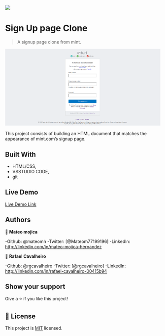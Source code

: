 ![](https://img.shields.io/badge/Microverse-blueviolet)

# Sign Up page Clone

> A signup page clone from mint.

![screenshot](./app_screenshot.png)

This project consists of building an HTML document that matches the appearance of mint.com’s signup page.

## Built With

- HTML/CSS,
- VSSTUDIO CODE,
- git

## Live Demo

[Live Demo Link](https://raw.githack.com/rgcavalheiro/signup-page/signup_page_clone/index.html)



## Authors

👤 **Mateo mojica**

-Github: @mateomh
-Twitter: [@Mateom77199196]
-LinkedIn: http://linkedin.com/in/mateo-mojica-hernandez

👤 **Rafael Cavalheiro**

-Github: @rgcavalheiro
-Twitter: [@rgcavalheiro]
-LinkedIn: http://linkedin.com/in/rafael-cavalheiro-00415b94

## Show your support

Give a ⭐️ if you like this project!


## 📝 License

This project is [MIT](lic.url) licensed.